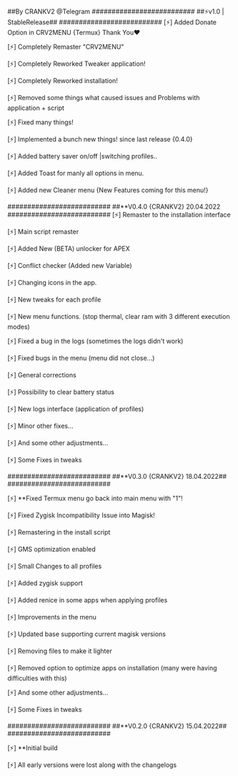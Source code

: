 
##By CRANKV2 @Telegram
##########################
##⚡️v1.0 | StableRelease##
##########################
[⚡️] Added Donate Option in CRV2MENU {Termux} Thank You❤️

[⚡️] Completely Remaster "CRV2MENU" 

[⚡️] Completely Reworked Tweaker application!

[⚡️] Completely Reworked installation!

[⚡️] Removed some things what caused issues and Problems with application + script 

[⚡️] Fixed many things!

[⚡️] Implemented a bunch new things! since last release {0.4.0}

[⚡️] Added battery saver on/off |switching profiles..

[⚡️] Added Toast for manly all options in menu.

[⚡️] Added new Cleaner menu {New Features coming for this menu!}

##########################
##**V0.4.0 {CRANKV2} 20.04.2022
##########################
[⚡️] Remaster to the installation interface

[⚡️] Main script remaster

[⚡️] Added New (BETA) unlocker for APEX

[⚡️] Conflict checker (Added new Variable)

[⚡️] Changing icons in the app.

[⚡️] New tweaks for each profile

[⚡️] New menu functions. (stop thermal, clear ram with 3 different execution modes)

[⚡️] Fixed a bug in the logs (sometimes the logs didn't work)

[⚡️] Fixed bugs in the menu (menu did not close...)

[⚡️] General corrections

[⚡️] Possibility to clear battery status

[⚡️] New logs interface (application of profiles)

[⚡️] Minor other fixes...

[⚡️] And some other adjustments...

[⚡️] Some Fixes in tweaks

##########################
##**V0.3.0 {CRANKV2} 18.04.2022##
##########################

[⚡️] **Fixed Termux menu go back into main menu with "1"!

[⚡️] Fixed Zygisk Incompatibility Issue into Magisk!

[⚡️] Remastering in the install script 

[⚡️] GMS optimization enabled

[⚡️] Small Changes to all profiles

[⚡️] Added zygisk support

[⚡️] Added renice in some apps when applying profiles

[⚡️] Improvements in the menu

[⚡️] Updated base supporting current magisk versions

[⚡️] Removing files to make it lighter

[⚡️] Removed option to optimize apps on installation (many were having difficulties with this)

[⚡️] And some other adjustments...

[⚡️] Some Fixes in tweaks

##########################
##**V0.2.0 {CRANKV2} 15.04.2022##
##########################

[⚡️] **Initial build

[⚡️] All early versions were lost along with the changelogs
